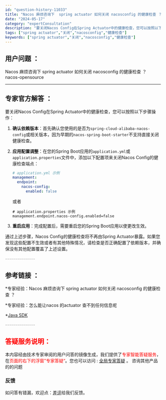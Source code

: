 ```yaml
---
id: "question-history-11033"
title: "Nacos 麻烦咨询下  spring actuator 如何关闭 nacosconfig 的健康检查 ？ nacos-opensource"
date: "2024-05-17"
category: "expertConsultation"
description: "要关闭Nacos Config在Spring Actuator中的健康检查，您可以按照以下步骤操作：1. **确认依赖版本**：首先确认您使用的是否为`spring-cloud-alibaba-nacos-config`或相关版本，因为早期的`nacos-spring-boot-starter`不支"
tags: ["spring actuator","关闭","nacosconfig","健康检查"]
keywords: ["spring actuator","关闭","nacosconfig","健康检查"]
---
```


## 用户问题 ： 
 Nacos 麻烦咨询下  spring actuator 如何关闭 nacosconfig 的健康检查 ？ nacos-opensource 

---------------
## 专家官方解答 ：

要关闭Nacos Config在Spring Actuator中的健康检查，您可以按照以下步骤操作：

1. **确认依赖版本**：首先确认您使用的是否为`spring-cloud-alibaba-nacos-config`或相关版本，因为早期的`nacos-spring-boot-starter`不支持直接关闭健康检查。

2. **应用配置调整**：在您的Spring Boot应用的`application.yml`或`application.properties`文件中，添加以下配置项来关闭Nacos Config的健康检查端点：
   ```yaml
   # application.yml 示例
   management:
     endpoint:
       nacos-config:
         enabled: false
   ```
   或者
   ```properties
   # application.properties 示例
   management.endpoint.nacos-config.enabled=false
   ```

3. **重启应用**：完成配置后，需要重启您的Spring Boot应用以使更改生效。

通过上述步骤，Nacos Config的健康检查将不再由Spring Actuator暴露。如果您发现这些配置不生效或者有其他特殊情况，请检查是否正确配置了依赖版本，并确保没有其他配置覆盖了上述设置。


<font color="#949494">---------------</font> 


## 参考链接 ：

*专家经验：Nacos 麻烦咨询下 spring actuator 如何关闭 nacosconfig 的健康检查 ？ 
 
 *专家经验：怎么能让nacos 的actuator 查不到任何信息呢 
 
 *[Java SDK](https://nacos.io/docs/latest/guide/user/sdk)


 <font color="#949494">---------------</font> 
 


## <font color="#FF0000">答疑服务说明：</font> 

本内容经由技术专家审阅的用户问答的镜像生成，我们提供了<font color="#FF0000">专家智能答疑服务</font>，在<font color="#FF0000">页面的右下的浮窗”专家答疑“</font>。您也可以访问 : [全局专家答疑](https://answer.opensource.alibaba.com/docs/intro) 。 咨询其他产品的的问题

### 反馈
如问答有错漏，欢迎点：[差评](https://ai.nacos.io/user/feedbackByEnhancerGradePOJOID?enhancerGradePOJOId=13722)给我们反馈。
